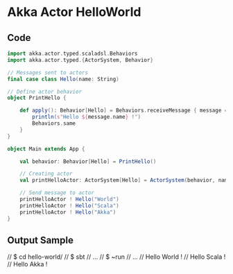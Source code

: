 # Akka Actor HelloWorld

## Code
```Scala
import akka.actor.typed.scaladsl.Behaviors
import akka.actor.typed.{ActorSystem, Behavior}

// Messages sent to actors
final case class Hello(name: String)

// Define actor behavior
object PrintHello {

    def apply(): Behavior[Hello] = Behaviors.receiveMessage { message =>
        println(s"Hello ${message.name} !")
        Behaviors.same
    }
}

object Main extends App {

    val behavior: Behavior[Hello] = PrintHello()

    // Creating actor
    val printHelloActor: ActorSystem[Hello] = ActorSystem(behavior, name = "PrintActor")

    // Send message to actor
    printHelloActor ! Hello("World")
    printHelloActor ! Hello("Scala")
    printHelloActor ! Hello("Akka")
}
```

## Output Sample
// $ cd hello-world/
// $ sbt
// ...
// $ ~run
// ...
// Hello World !
// Hello Scala !
// Hello Akka !
